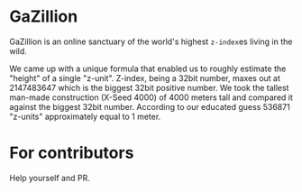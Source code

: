 # GaZillion 

GaZillion is an online sanctuary of the world's highest `z-index`es living in the wild.

We came up with a unique formula that enabled us to roughly estimate the "height" of a single "z-unit". Z-index, being a 32bit number, maxes out at 2147483647 which is the biggest 32bit positive number. We took the tallest man-made construction (X-Seed 4000) of 4000 meters tall and compared it against the biggest 32bit number. According to our educated guess 536871 "z-units" approximately equal to 1 meter.


#

# For contributors

Help yourself and PR.
